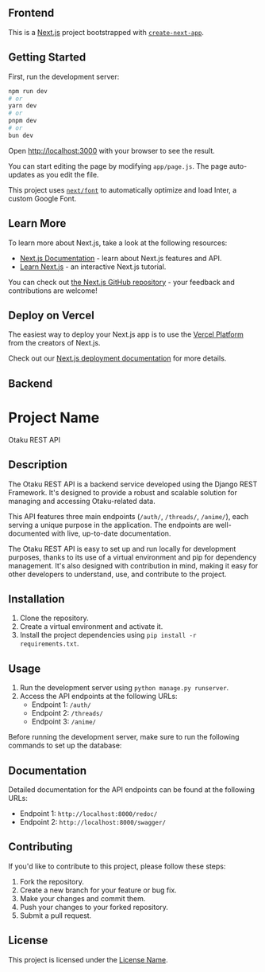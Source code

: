 ## Frontend

This is a [Next.js](https://nextjs.org/) project bootstrapped with [`create-next-app`](https://github.com/vercel/next.js/tree/canary/packages/create-next-app).

## Getting Started

First, run the development server:

```bash
npm run dev
# or
yarn dev
# or
pnpm dev
# or
bun dev
```

Open [http://localhost:3000](http://localhost:3000) with your browser to see the result.

You can start editing the page by modifying `app/page.js`. The page auto-updates as you edit the file.

This project uses [`next/font`](https://nextjs.org/docs/basic-features/font-optimization) to automatically optimize and load Inter, a custom Google Font.

## Learn More

To learn more about Next.js, take a look at the following resources:

- [Next.js Documentation](https://nextjs.org/docs) - learn about Next.js features and API.
- [Learn Next.js](https://nextjs.org/learn) - an interactive Next.js tutorial.

You can check out [the Next.js GitHub repository](https://github.com/vercel/next.js/) - your feedback and contributions are welcome!

## Deploy on Vercel

The easiest way to deploy your Next.js app is to use the [Vercel Platform](https://vercel.com/new?utm_medium=default-template&filter=next.js&utm_source=create-next-app&utm_campaign=create-next-app-readme) from the creators of Next.js.

Check out our [Next.js deployment documentation](https://nextjs.org/docs/deployment) for more details.


## Backend

# Project Name
Otaku REST API

## Description
The Otaku REST API is a backend service developed using the Django REST Framework. It's designed to provide a robust and scalable solution for managing and accessing Otaku-related data.

This API features three main endpoints (`/auth/`, `/threads/`, `/anime/`), each serving a unique purpose in the application. The endpoints are well-documented with live, up-to-date documentation.

The Otaku REST API is easy to set up and run locally for development purposes, thanks to its use of a virtual environment and pip for dependency management. It's also designed with contribution in mind, making it easy for other developers to understand, use, and contribute to the project.

## Installation
1. Clone the repository.
2. Create a virtual environment and activate it.
3. Install the project dependencies using `pip install -r requirements.txt`.

## Usage
1. Run the development server using `python manage.py runserver`.
2. Access the API endpoints at the following URLs:
    - Endpoint 1: `/auth/`
    - Endpoint 2: `/threads/`
    - Endpoint 3: `/anime/`

Before running the development server, make sure to run the following commands to set up the database:

## Documentation
Detailed documentation for the API endpoints can be found at the following URLs:
- Endpoint 1: `http://localhost:8000/redoc/`
- Endpoint 2: `http://localhost:8000/swagger/`

## Contributing
If you'd like to contribute to this project, please follow these steps:
1. Fork the repository.
2. Create a new branch for your feature or bug fix.
3. Make your changes and commit them.
4. Push your changes to your forked repository.
5. Submit a pull request.

## License
This project is licensed under the [License Name](LICENSE).
